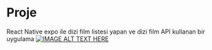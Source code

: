# Proje
React Native expo ile dizi film listesi yapan ve dizi film API kullanan bir uygulama
[![IMAGE ALT TEXT HERE](https://www.youtube.com/watch?v=kfTjgaX128w&feature=youtu.be/0.jpg)](https://www.youtube.com/watch?v=kfTjgaX128w&feature=youtu.be)

